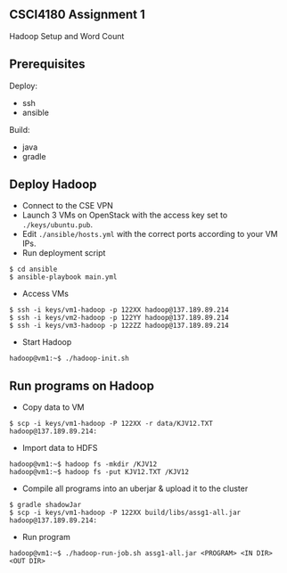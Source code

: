 ## CSCI4180 Assignment 1
Hadoop Setup and Word Count

## Prerequisites 

Deploy:

- ssh
- ansible

Build:

- java
- gradle

## Deploy Hadoop

- Connect to the CSE VPN
- Launch 3 VMs on OpenStack with the access key set to `./keys/ubuntu.pub`.
- Edit `./ansible/hosts.yml` with the correct ports according to your VM IPs.
- Run deployment script

```
$ cd ansible
$ ansible-playbook main.yml
```

- Access VMs

```
$ ssh -i keys/vm1-hadoop -p 122XX hadoop@137.189.89.214
$ ssh -i keys/vm2-hadoop -p 122YY hadoop@137.189.89.214
$ ssh -i keys/vm3-hadoop -p 122ZZ hadoop@137.189.89.214
```

- Start Hadoop

```
hadoop@vm1:~$ ./hadoop-init.sh
```

## Run programs on Hadoop

- Copy data to VM

```
$ scp -i keys/vm1-hadoop -P 122XX -r data/KJV12.TXT hadoop@137.189.89.214:
```

- Import data to HDFS

```
hadoop@vm1:~$ hadoop fs -mkdir /KJV12
hadoop@vm1:~$ hadoop fs -put KJV12.TXT /KJV12
```

- Compile all programs into an uberjar & upload it to the cluster

```
$ gradle shadowJar
$ scp -i keys/vm1-hadoop -P 122XX build/libs/assg1-all.jar hadoop@137.189.89.214:
```

- Run program

```
hadoop@vm1:~$ ./hadoop-run-job.sh assg1-all.jar <PROGRAM> <IN DIR> <OUT DIR>
```
